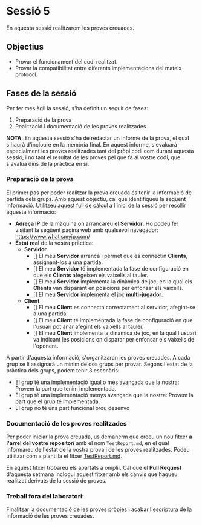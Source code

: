 # Sessió 5

En aquesta sessió realitzarem les proves creuades.

## Objectius

- Provar el funcionament del codi realitzat.
- Provar la compatibilitat entre diferents implementacions del mateix protocol.


## Fases de la sessió 

Per fer més àgil la sessió, s'ha definit un seguit de fases:

1. Preparació de la prova
2. Realització i documentació de les proves realitzades

**NOTA:** En aquesta sessió s'ha de redactar un informe de la prova, el qual s'haurà d'incloure en la memòria final. En aquest informe, s'evaluarà especialment les proves realitzades tant del pròpi codi com durant aquesta sessió, i no tant el resultat de les proves pel que fa al vostre codi, que s'avalua dins de la pràctica en si.

### Preparació de la prova

El primer pas per poder realitzar la prova creuada és tenir la informació de partida dels grups. Amb aquest objectiu, cal que identifiqueu la següent informació. Utilitzeu [aquest full de càlcul](https://ubarcelona-my.sharepoint.com/:x:/g/personal/xbaro_ub_edu/EUx51mJiYxVIlo_cO6dB8k0BmtihKZw0LsREv0KVRgpBJg?e=G4uUo9) a l'inici de la sessió per recollir aquesta informació:

- **Adreça IP** de la màquina on arrancareu el __Servidor__. Ho podeu fer visitant la següent pàgina web amb qualsevol navegador: https://www.whatismyip.com/
- **Estat real** de la vostra pràctica:
  - __Servidor__
    - [] El meu __Servidor__ arranca i permet que es connectin __Clients__, assignant-los a una partida.
    - [] El meu __Servidor__ té implementada la fase de configuració en que els __Clients__ afegeixen els vaixells al tauler.
    - [] El meu __Servidor__ implementa la dinàmica de joc, en la qual els __Clients__ van disparant en posicions per enfonsar els vaixells.
    - [] El meu __Servidor__ implementa el joc **multi-jugador**.
  - __Client__
    - [] El meu __Client__ es connecta correctament al servidor, afegint-se a una partida.
    - [] El meu __Client__ té implementada la fase de configuració en que l'usuari pot anar afegint els vaixells al tauler.
    - [] El meu __Client__ implementa la dinàmica de joc, en la qual l'usuari va indicant les posicions on disparar per enfonsar els vaixells de l'oponent.
  
A partir d'aquesta informació, s'organitzaran les proves creuades. A cada grup se li assignarà un mínim de dos grups per provar. Segons l'estat de la pràctica dels grups, podem tenir 3 escenàris:

- El grup té una implementació igual o més avançada que la nostra: Provem la part que tenim implementada.
- El grup té una implementació menys avançada que la nostra: Provem la part que el grup té implementada.
- El grup no té una part funcional prou desenvo

### Documentació de les proves realitzades

Per poder iniciar la prova creuada, us demanerm que creeu un nou fitxer **a l'arrel del vostre repositori** amb el nom `TestReport.md`, en el qual informareu de l'estat de la vostra prova i de les proves realitzades. Podeu utilitzar com a plantilla el fitxer [TestReport.md](../template/TestReport.md).

En aquest fitxer trobareu els apartats a omplir. Cal que el **Pull Request** d'aquesta setmana inclogui aquest fitxer amb els canvis que hagueu realitzat derivats de la sessió de proves.

### Treball fora del laboratori:

Finalitzar la documentació de les proves pròpies i acabar l'escriptura de la informació de les proves creuades.
